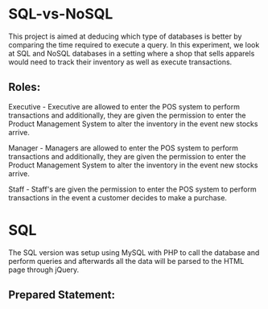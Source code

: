 # SQL-vs-NoSQL
This project is aimed at deducing which type of databases is better by comparing the time required to execute a query. In this experiment, we look at SQL and NoSQL databases in a setting where a shop that sells apparels would need to track their inventory as well as execute transactions.

## Roles:
Executive - Executive are allowed to enter the POS system to perform transactions and additionally, they are given the permission to enter the Product Management System to alter the inventory in the event new stocks arrive.

Manager - Managers are allowed to enter the POS system to perform transactions and additionally, they are given the permission to enter the Product Management System to alter the inventory in the event new stocks arrive.

Staff - Staff's are given the permission to enter the POS system to perform transactions in the event a customer decides to make a purchase.


# SQL
The SQL version was setup using MySQL with PHP to call the database and perform queries and afterwards all the data will be parsed to the HTML page through jQuery.

## Prepared Statement:
